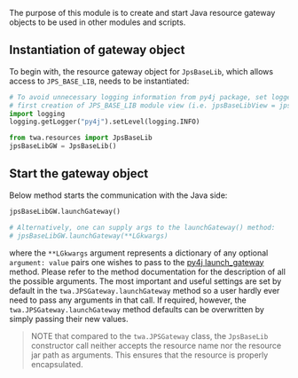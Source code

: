 The purpose of this module is to create and start Java resource gateway objects to be used in other modules and scripts.

## Instantiation of gateway object
To begin with, the resource gateway object for `JpsBaseLib`, which allows access to `JPS_BASE_LIB`, needs to be instantiated:

```python
# To avoid unnecessary logging information from py4j package, set logger level before
# first creation of JPS_BASE_LIB module view (i.e. jpsBaseLibView = jpsBaseLibGW.createModuleView())
import logging
logging.getLogger("py4j").setLevel(logging.INFO)

from twa.resources import JpsBaseLib
jpsBaseLibGW = JpsBaseLib()
```

## Start the gateway object

Below method starts the communication with the Java side:

```python
jpsBaseLibGW.launchGateway()

# Alternatively, one can supply args to the launchGateway() method:
# jpsBaseLibGW.launchGateway(**LGkwargs)
```

where the `**LGkwargs` argument represents a dictionary of any optional `argument: value` pairs one wishes to pass to the [py4j launch_gateway](https://www.py4j.org/py4j_java_gateway.html#py4j.java_gateway.launch_gateway) method. Please refer to the method documentation for the description of all the possible arguments. The most important and useful settings are set by default in the `twa.JPSGateway.launchGateway` method so a user hardly ever need to pass any arguments in that call. If required, however, the `twa.JPSGateway.launchGateway` method defaults can be overwritten by simply passing their new values.

> NOTE that compared to the `twa.JPSGateway` class, the `JpsBaseLib` constructor call neither accepts the resource name nor the resource jar path as arguments. This ensures that the resource is properly encapsulated.
